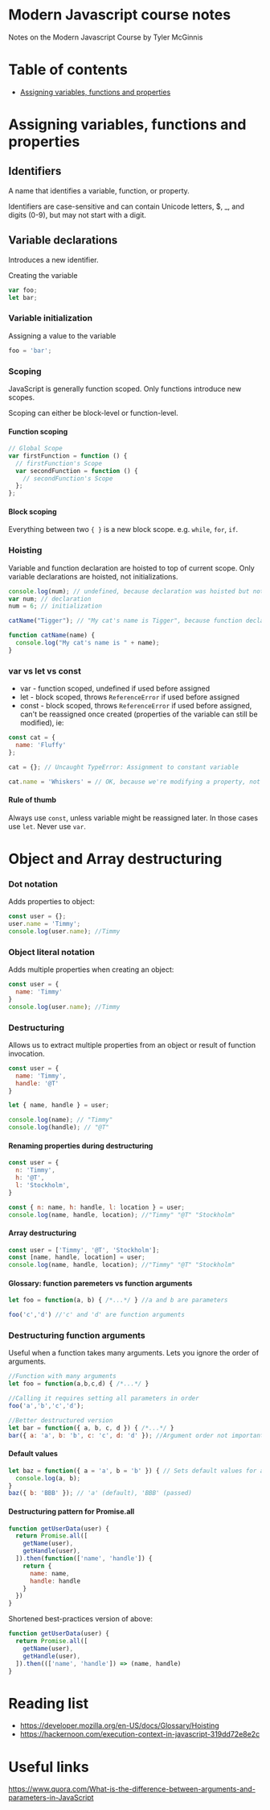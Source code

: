 # Modern Javascript course notes
Notes on the Modern Javascript Course by Tyler McGinnis

# Table of contents

* [Assigning variables, functions and properties](#assigning-variables-functions-and-properties)


# Assigning variables, functions and properties

## Identifiers

A name that identifies a variable, function, or property. 

Identifiers are case-sensitive and can contain Unicode letters, $, \_, and digits (0-9), but may not start with a digit.

## Variable declarations

Introduces a new identifier.

Creating the variable

```js
var foo;
let bar;
```

### Variable initialization

Assigning a value to the variable

```js
foo = 'bar';
```

### Scoping

JavaScript is generally function scoped. Only functions introduce new scopes.

Scoping can either be block-level or function-level. 

#### Function scoping

```js
// Global Scope
var firstFunction = function () {
  // firstFunction's Scope
  var secondFunction = function () {
    // secondFunction's Scope
  };
};
```

#### Block scoping

Everything between two `{ }` is a new block scope. e.g. `while`, `for`, `if`.

### Hoisting

Variable and function declaration are hoisted to top of current scope. 
Only variable declarations are hoisted, not initializations.

```js
console.log(num); // undefined, because declaration was hoisted but not initialization
var num; // declaration
num = 6; // initialization
```

```js
catName("Tigger"); // "My cat's name is Tigger", because function declaration was hoisted to top.

function catName(name) {
  console.log("My cat's name is " + name);
}
```

### var vs let vs const

* var - function scoped, undefined if used before assigned
* let - block scoped, throws `ReferenceError` if used before assigned
* const - block scoped, throws `ReferenceError` if used before assigned, can't be reassigned once created (properties of the variable can still be modified), ie:

```js
const cat = {
  name: 'Fluffy'
};

cat = {}; // Uncaught TypeError: Assignment to constant variable

cat.name = 'Whiskers' = // OK, because we're modifying a property, not reassigning object
```

#### Rule of thumb 
Always use `const`, unless variable might be reassigned later. In those cases use `let`. Never use `var`.

# Object and Array destructuring

### Dot notation 

Adds properties to object:

```js
const user = {};
user.name = 'Timmy';
console.log(user.name); //Timmy
```

### Object literal notation 

Adds multiple properties when creating an object:

```js
const user = {
  name: 'Timmy'
}
console.log(user.name); //Timmy
```

### Destructuring

Allows us to extract multiple properties from an object or result of function invocation.

```js
const user = {
  name: 'Timmy',
  handle: '@T'
}

let { name, handle } = user;

console.log(name); // "Timmy"
console.log(handle); // "@T"
```

#### Renaming properties during destructuring

```js
const user = {
  n: 'Timmy',
  h: '@T',
  l: 'Stockholm',
}

const { n: name, h: handle, l: location } = user; 
console.log(name, handle, location); //"Timmy" "@T" "Stockholm" 
```


#### Array destructuring

```js
const user = ['Timmy', '@T', 'Stockholm'];
const [name, handle, location] = user;
console.log(name, handle, location); //"Timmy" "@T" "Stockholm"
```

#### Glossary: function paremeters vs function arguments

```js
let foo = function(a, b) { /*...*/ } //a and b are parameters

foo('c','d') //'c' and 'd' are function arguments
```

### Destructuring function arguments

Useful when a function takes many arguments. Lets you ignore the order of arguments. 

```js
//Function with many arguments
let foo = function(a,b,c,d) { /*...*/ }

//Calling it requires setting all parameters in order
foo('a','b','c','d');

//Better destructured version
let bar = function({ a, b, c, d }) { /*...*/ }
bar({ a: 'a', b: 'b', c: 'c', d: 'd' }); //Argument order not important
```

#### Default values

```js
let baz = function({ a = 'a', b = 'b' }) { // Sets default values for a and b
  console.log(a, b);
}
baz({ b: 'BBB' }); // 'a' (default), 'BBB' (passed)
```

#### Destructuring pattern for Promise.all

```js
function getUserData(user) {
  return Promise.all([
    getName(user),
    getHandle(user),
  ]).then(function(['name', 'handle']) {
    return {
      name: name,
      handle: handle
    }
  })
}
```

Shortened best-practices version of above:

```js
function getUserData(user) {
  return Promise.all([
    getName(user),
    getHandle(user),
  ]).then((['name', 'handle']) => (name, handle)
}
```

# Reading list
* https://developer.mozilla.org/en-US/docs/Glossary/Hoisting
* https://hackernoon.com/execution-context-in-javascript-319dd72e8e2c

# Useful links
https://www.quora.com/What-is-the-difference-between-arguments-and-parameters-in-JavaScript